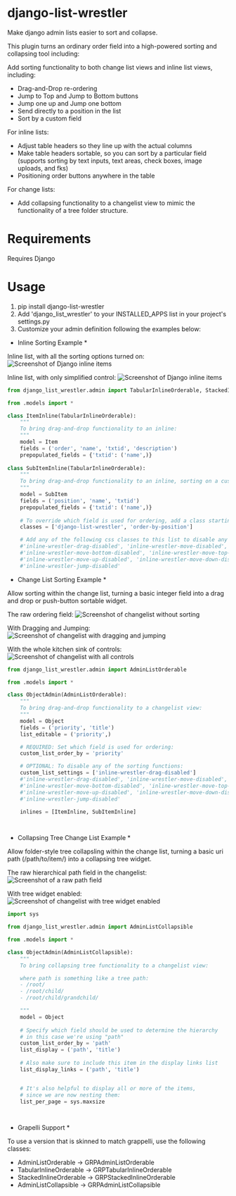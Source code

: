 django-list-wrestler
=======================

Make django admin lists easier to sort and collapse.

This plugin turns an ordinary order field into a high-powered sorting and collapsing tool including:

Add sorting functionality to both change list views and inline list views, including:
* Drag-and-Drop re-ordering
* Jump to Top and Jump to Bottom buttons
* Jump one up and Jump one bottom
* Send directly to a position in the list
* Sort by a custom field

For inline lists:
* Adjust table headers so they line up with the actual columns
* Make table headers sortable, so you can sort by a particular field (supports sorting by text inputs, text areas, check boxes, image uploads, and fks)
* Positioning order buttons anywhere in the table

For change lists:
* Add collapsing functionality to a changelist view to mimic the functionality of a tree folder structure.


Requirements
=====
Requires Django

Usage
=====
1. pip install django-list-wrestler
2. Add 'django_list_wrestler' to your INSTALLED_APPS list in your project's settings.py
3. Customize your admin definition following the examples below:

* Inline Sorting Example *

Inline list, with all the sorting options turned on:
![Screenshot of Django inline items](/../master/docs/screenshots/screenshot.png?raw=true "Screenshot of Tabular Inline Items")

Inline list, with only simplified control:
![Screenshot of Django inline items](/../master/docs/screenshots/simplified.png?raw=true "Screenshot of simplified Inline Items")

```python
from django_list_wrestler.admin import TabularInlineOrderable, StackedInlineOrderable

from .models import *

class ItemInline(TabularInlineOrderable):
	"""
	To bring drag-and-drop functionality to an inline:
	"""
	model = Item
	fields = ('order', 'name', 'txtid', 'description')
	prepopulated_fields = {'txtid': ('name',)}
	
class SubItemInline(TabularInlineOrderable):
	"""
	To bring drag-and-drop functionality to an inline, sorting on a custom field:
	"""
	model = SubItem
	fields = ('position', 'name', 'txtid')
	prepopulated_fields = {'txtid': ('name',)}
	
	# To override which field is used for ordering, add a class starting with order-by-[fieldname]. Make sure to also include 'django-list-wrestler' in the list:
	classes = ['django-list-wrestler', 'order-by-position']

	# Add any of the following css classes to this list to disable any of the buttons:
	#'inline-wrestler-drag-disabled', 'inline-wrestler-move-disabled', 
	#'inline-wrestler-move-bottom-disabled', 'inline-wrestler-move-top-disabled', 
	#'inline-wrestler-move-up-disabled', 'inline-wrestler-move-down-disabled',
	#'inline-wrestler-jump-disabled'

```


* Change List Sorting Example *

Allow sorting within the change list, turning a basic integer field into a drag and drop or push-button sortable widget.

The raw ordering field:
![Screenshot of changelist without sorting](/../master/docs/screenshots/changelist_raw.png?raw=true "Screenshot of changelist without sorting")

With Dragging and Jumping:
![Screenshot of changelist with dragging and jumping](/../master/docs/screenshots/changelist_drag.png?raw=true "Screenshot of changelist with dragging and jumping")

With the whole kitchen sink of controls:
![Screenshot of changelist with all controls](/../master/docs/screenshots/changelist_full.png?raw=true "Screenshot of changelist with all controls")

```python
from django_list_wrestler.admin import AdminListOrderable

from .models import *

class ObjectAdmin(AdminListOrderable):
	"""
	To bring drag-and-drop functionality to a changelist view:
	"""
	model = Object
	fields = ('priority', 'title')
	list_editable = ('priority',)

	# REQUIRED: Set which field is used for ordering:
	custom_list_order_by = 'priority'

	# OPTIONAL: To disable any of the sorting functions:
    custom_list_settings = ['inline-wrestler-drag-disabled']
    #'inline-wrestler-drag-disabled', 'inline-wrestler-move-disabled', 
	#'inline-wrestler-move-bottom-disabled', 'inline-wrestler-move-top-disabled', 
	#'inline-wrestler-move-up-disabled', 'inline-wrestler-move-down-disabled',
	#'inline-wrestler-jump-disabled'

	inlines = [ItemInline, SubItemInline]

	
```



* Collapsing Tree Change List Example *

Allow folder-style tree collapsling within the change list, turning a basic uri path (/path/to/item/) into a collapsing tree widget.

The raw hierarchical path field in the changelist:
![Screenshot of a raw path field](/../master/docs/screenshots/path_raw.png?raw=true "Screenshot of a raw path field")

With tree widget enabled:
![Screenshot of changelist with tree widget enabled](/../master/docs/screenshots/path_collapse.png?raw=true "Screenshot of changelist with tree widget enabled")

```python
import sys

from django_list_wrestler.admin import AdminListCollapsible

from .models import *

class ObjectAdmin(AdminListCollapsible):
	"""
	To bring collapsing tree functionality to a changelist view:

	where path is something like a tree path:
	- /root/
	- /root/child/
	- /root/child/grandchild/

	"""
	model = Object
	
	# Specify which field should be used to determine the hierarchy
	# in this case we're using "path"
	custom_list_order_by = 'path'
	list_display = ('path', 'title')
	
	# Also make sure to include this item in the display links list
	list_display_links = ('path', 'title')


	# It's also helpful to display all or more of the items, 
	# since we are now nesting them:
	list_per_page = sys.maxsize

    


```


* Grapelli Support *

To use a version that is skinned to match grappelli, use the following classes:

* AdminListOrderable -> GRPAdminListOrderable
* TabularInlineOrderable -> GRPTabularInlineOrderable
* StackedInlineOrderable -> GRPStackedInlineOrderable
* AdminListCollapsible -> GRPAdminListCollapsible